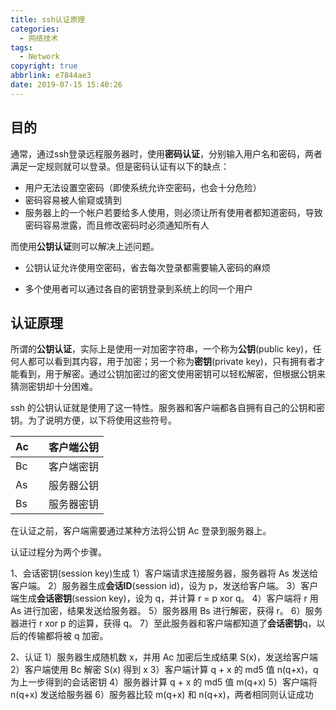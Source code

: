 ```yaml
---
title: ssh认证原理
categories:
  - 网络技术
tags:
  - Network
copyright: true
abbrlink: e7844ae3
date: 2019-07-15 15:40:26
---
```


## 目的

通常，通过ssh登录远程服务器时，使用**密码认证**，分别输入用户名和密码，两者满足一定规则就可以登录。但是密码认证有以下的缺点：

- 用户无法设置空密码（即使系统允许空密码，也会十分危险）
- 密码容易被人偷窥或猜到
- 服务器上的一个帐户若要给多人使用，则必须让所有使用者都知道密码，导致密码容易泄露，而且修改密码时必须通知所有人

而使用**公钥认证**则可以解决上述问题。

- 公钥认证允许使用空密码，省去每次登录都需要输入密码的麻烦

- 多个使用者可以通过各自的密钥登录到系统上的同一个用户

  

<!--more-->

## 认证原理

所谓的**公钥认证**，实际上是使用一对加密字符串，一个称为**公钥**(public key)，任何人都可以看到其内容，用于加密；另一个称为**密钥**(private key)，只有拥有者才能看到，用于解密。通过公钥加密过的密文使用密钥可以轻松解密，但根据公钥来猜测密钥却十分困难。

ssh 的公钥认证就是使用了这一特性。服务器和客户端都各自拥有自己的公钥和密钥。为了说明方便，以下将使用这些符号。

| Ac   |      | 客户端公钥 |
| ---- | ---- | ---------- |
| Bc   |      | 客户端密钥 |
| As   |      | 服务器公钥 |
| Bs   |      | 服务器密钥 |

在认证之前，客户端需要通过某种方法将公钥 Ac 登录到服务器上。

认证过程分为两个步骤。

1、会话密钥(session key)生成
     1）客户端请求连接服务器，服务器将 As 发送给客户端。
     2）服务器生成**会话ID**(session id)，设为 p，发送给客户端。
     3）客户端生成**会话密钥**(session key)，设为 q，并计算 r = p xor q。
     4）客户端将 r 用 As 进行加密，结果发送给服务器。
     5）服务器用 Bs 进行解密，获得 r。
     6）服务器进行 r xor p 的运算，获得 q。
     7）至此服务器和客户端都知道了**会话密钥**q，以后的传输都将被 q 加密。

2、认证
     1）服务器生成随机数 x，并用 Ac 加密后生成结果 S(x)，发送给客户端
     2）客户端使用 Bc 解密 S(x) 得到 x
     3）客户端计算 q + x 的 md5 值 n(q+x)，q为上一步得到的会话密钥
     4）服务器计算 q + x 的 md5 值 m(q+x)
     5）客户端将 n(q+x) 发送给服务器
     6）服务器比较 m(q+x) 和 n(q+x)，两者相同则认证成功